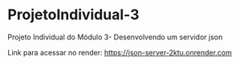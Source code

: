 # ProjetoIndividual-3
Projeto Individual do Módulo 3-
Desenvolvendo um servidor json


Link para acessar no render: https://json-server-2ktu.onrender.com
